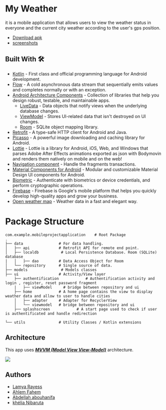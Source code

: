# My Weather

it is a mobile application that allows users to view the weather status in everyone and the current city weather according to the user's gps position.

- [Download apk](https://github.com/Ahlem-fahem/MobileProjectApplication/tree/main/apk)
- [screenshots](https://github.com/Ahlem-fahem/MobileProjectApplication/tree/main/screenshots)

## Built With 🛠
- [Kotlin](https://kotlinlang.org/) - First class and official programming language for Android development.
- [Flow](https://kotlin.github.io/kotlinx.coroutines/kotlinx-coroutines-core/kotlinx.coroutines.flow/-flow/) - A cold asynchronous data stream that sequentially emits values and completes normally or with an exception.
- [Android Architecture Components](https://developer.android.com/topic/libraries/architecture) - Collection of libraries that help you design robust, testable, and maintainable apps.
  - [LiveData](https://developer.android.com/topic/libraries/architecture/livedata) - Data objects that notify views when the underlying database changes.
  - [ViewModel](https://developer.android.com/topic/libraries/architecture/viewmodel) - Stores UI-related data that isn't destroyed on UI changes. 
  - [Room](https://developer.android.com/topic/libraries/architecture/room) - SQLite object mapping library.
- [Retrofit](https://square.github.io/retrofit/) - A type-safe HTTP client for Android and Java.
- [Picasso](https://square.github.io/picasso/) - A powerful image downloading and caching library for Android.
- [Lottie](https://airbnb.io/lottie/#/) - Lottie is a library for Android, iOS, Web, and Windows that parses Adobe After Effects animations exported as json with Bodymovin and renders them natively on mobile and on the web!
- [Navigation component](https://developer.android.com/guide/navigation/navigation-getting-started) - Handle the fragments transactions.
- [Material Components for Android](https://github.com/material-components/material-components-android) - Modular and customizable Material Design UI components for Android.
- [Biometric](https://developer.android.com/jetpack/androidx/releases/biometric) - Authenticate with biometrics or device credentials, and perform cryptographic operations.
- [Firebase](https://firebase.google.com/?hl=FR) - Firebase is Google's mobile platform that helps you quickly develop high-quality apps and grow your business.
- [Open weather map](https://openweathermap.org) - Weather data in a fast and elegant way.


# Package Structure

    com.example.mobileprojectapplication    # Root Package
    .
    ├── data                # For data handling.
    │   ├── api             # Retrofit API for remote end point.
    │   ├── localdb          # Local Persistence Database. Room (SQLite) database
    |   │   ├── dao         # Data Access Object for Room
    │   └── repository      # Single source of data.
    ├── models               # Models classes
    ├── ui                  # Activity/View layer
        ├── authentification            # Authentification activity and login , register, reset password fragment
        |   ├── viewModel     # bridge between repository and ui
        ├── home            # A home page contains the view to display weather data and allow to user to handle cities
        │   ├── adapter     # Adapter for RecyclerView
        │   └── viewmodel   # bridge between repository and ui  
        ├── splashscreen            # A start page used to check if user is authentificated and handle redirection

    └── utils               # Utility Classes / Kotlin extensions



## Architecture
This app uses [***MVVM (Model View View-Model)***](https://developer.android.com/jetpack/docs/guide#recommended-app-arch) architecture.

![](https://developer.android.com/topic/libraries/architecture/images/final-architecture.png)


## Authors
- [Lamya Rayess](https://github.com/lamya-rey)
- [Ahlem Fahem](https://github.com/Ahlem-fahem)
- [Abdellah abouhanifa](https://github.com/abouhanifa)
- [khélia Nibaruta](https://github.com/KheliaNibaruta)


